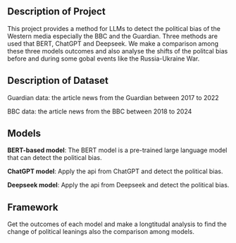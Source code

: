 ## Description of Project
This project provides a method for LLMs to detect the political bias of the Western media especially the BBC and the Guardian. Three methods are used that BERT, ChatGPT and Deepseek. We make a comparison among these three models outcomes and also analyse the shifts of the politcal bias before and during some gobal events like the Russia-Ukraine War.

## Description of Dataset
Guardian data: the article news from the Guardian between 2017 to 2022

BBC data: the article news from the BBC between 2018 to 2024

## Models
**BERT-based model**: The BERT model is a pre-trained large language model that can detect the political bias.

**ChatGPT model**: Apply the api from ChatGPT and detect the political bias.

**Deepseek model**: Apply the api from Deepseek and detect the political bias.

## Framework
Get the outcomes of each model and make a longtitudal analysis to find the change of political leanings also the comparison among models.
